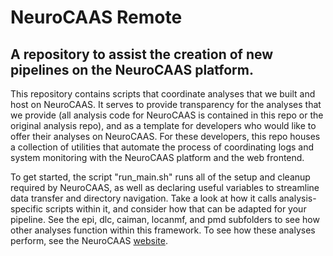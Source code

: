 # NeuroCAAS Remote
## A repository to assist the creation of new pipelines on the NeuroCAAS platform. 

This repository contains scripts that coordinate analyses that we built and host on NeuroCAAS. It serves to provide transparency for the analyses that we provide (all analysis code for NeuroCAAS is contained in this repo or the original analysis repo), and as a template for developers who would like to offer their analyses on NeuroCAAS. For these developers, this repo houses a collection of utilities that automate the process of coordinating logs and system monitoring with the NeuroCAAS platform and the web frontend. 

To get started, the script "run_main.sh" runs all of the setup and cleanup required by NeuroCAAS, as well as declaring useful variables to streamline data transfer and directory navigation. Take a look at how it calls analysis-specific scripts within it, and consider how that can be adapted for your pipeline. See the epi, dlc, caiman, locanmf, and pmd subfolders to see how other analyses function within this framework. To see how these analyses perform, see the NeuroCAAS [website](www.neurocaas.org).


